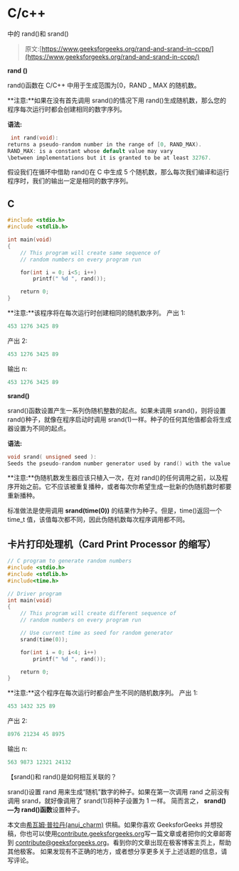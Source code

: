 # C/c++

中的 rand()和 srand()

> 原文:[https://www.geeksforgeeks.org/rand-and-srand-in-ccpp/](https://www.geeksforgeeks.org/rand-and-srand-in-ccpp/)

**rand ()**

rand()函数在 C/C++ 中用于生成范围为[0，RAND _ MAX 的随机数。

**注意:**如果在没有首先调用 srand()的情况下用 rand()生成随机数，那么您的程序每次运行时都会创建相同的数字序列。

**语法:**

```cpp
 int rand(void): 
returns a pseudo-random number in the range of [0, RAND_MAX).
RAND_MAX: is a constant whose default value may vary 
\between implementations but it is granted to be at least 32767.
```

假设我们在循环中借助 rand()在 C 中生成 5 个随机数，那么每次我们编译和运行程序时，我们的输出一定是相同的数字序列。

## C

```cpp
#include <stdio.h>
#include <stdlib.h>

int main(void)
{
    // This program will create same sequence of
    // random numbers on every program run

    for(int i = 0; i<5; i++)
        printf(" %d ", rand());

    return 0;
}
```

**注意:**该程序将在每次运行时创建相同的随机数序列。
产出 1:

```cpp
453 1276 3425 89
```

产出 2:

```cpp
453 1276 3425 89
```

输出 n:

```cpp
453 1276 3425 89
```

**srand()**

srand()函数设置产生一系列伪随机整数的起点。如果未调用 srand()，则将设置 rand()种子，就像在程序启动时调用 srand(1)一样。种子的任何其他值都会将生成器设置为不同的起点。

**语法:**

```cpp
void srand( unsigned seed ): 
Seeds the pseudo-random number generator used by rand() with the value seed.
```

**注意:**伪随机数发生器应该只植入一次，在对 rand()的任何调用之前，以及程序开始之前。它不应该被重复播种，或者每次你希望生成一批新的伪随机数时都要重新播种。

标准做法是使用调用 **srand(time(0))** 的结果作为种子。但是，time()返回一个 time_t 值，该值每次都不同，因此伪随机数每次程序调用都不同。

## 卡片打印处理机（Card Print Processor 的缩写）

```cpp
// C program to generate random numbers
#include <stdio.h>
#include <stdlib.h>
#include<time.h>

// Driver program
int main(void)
{
    // This program will create different sequence of
    // random numbers on every program run

    // Use current time as seed for random generator
    srand(time(0));

    for(int i = 0; i<4; i++)
        printf(" %d ", rand());

    return 0;
}
```

**注意:**这个程序在每次运行时都会产生不同的随机数序列。
产出 1:

```cpp
453 1432 325 89
```

产出 2:

```cpp
8976 21234 45 8975
```

输出 n:

```cpp
563 9873 12321 24132
```

【srand()和 rand()是如何相互关联的？

srand()设置 rand 用来生成“随机”数字的种子。如果在第一次调用 rand 之前没有调用 srand，就好像调用了 srand(1)将种子设置为 1 一样。
简而言之， **srand() —为 rand()函数**设置种子。

本文由[希瓦姆·普拉丹(anuj_charm)](https://www.facebook.com/anuj.charm) 供稿。如果你喜欢 GeeksforGeeks 并想投稿，你也可以使用[contribute.geeksforgeeks.org](http://www.contribute.geeksforgeeks.org)写一篇文章或者把你的文章邮寄到 contribute@geeksforgeeks.org。看到你的文章出现在极客博客主页上，帮助其他极客。
如果发现有不正确的地方，或者想分享更多关于上述话题的信息，请写评论。